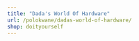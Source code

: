 ```yaml
---
title: "Dada's World Of Hardware"
url: /polokwane/dadas-world-of-hardware/
shop: doityourself
---
```

